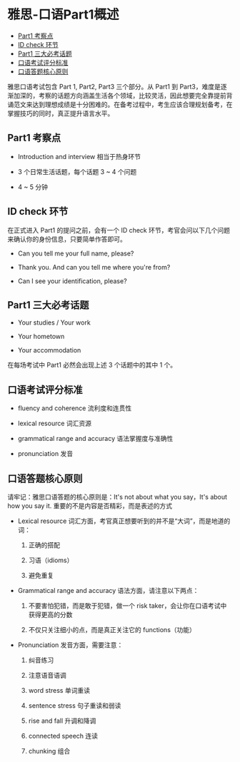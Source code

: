# 雅思-口语Part1概述

  - [Part1 考察点](#part1-%E8%80%83%E5%AF%9F%E7%82%B9)
  - [ID check 环节](#id-check-%E7%8E%AF%E8%8A%82)
  - [Part1 三大必考话题](#part1-%E4%B8%89%E5%A4%A7%E5%BF%85%E8%80%83%E8%AF%9D%E9%A2%98)
  - [口语考试评分标准](#%E5%8F%A3%E8%AF%AD%E8%80%83%E8%AF%95%E8%AF%84%E5%88%86%E6%A0%87%E5%87%86)
  - [口语答题核心原则](#%E5%8F%A3%E8%AF%AD%E7%AD%94%E9%A2%98%E6%A0%B8%E5%BF%83%E5%8E%9F%E5%88%99)

雅思口语考试包含 Part 1, Part2, Part3 三个部分。从 Part1 到 Part3，难度是逐渐加深的，考察的话题方向涵盖生活各个领域，比较灵活，因此想要完全靠提前背诵范文来达到理想成绩是十分困难的。在备考过程中，考生应该合理规划备考，在掌握技巧的同时，真正提升语言水平。

## Part1 考察点
* Introduction and interview 相当于热身环节

* 3 个日常生活话题，每个话题 3 ~ 4 个问题

* 4 ~ 5 分钟

## ID check 环节
在正式进入 Part1 的提问之前，会有一个 ID check 环节，考官会问以下几个问题来确认你的身份信息，只要简单作答即可。

* Can you tell me your full name, please?

* Thank you. And can you tell me where you're from?

* Can I see your identification, please?

## Part1 三大必考话题

* Your studies / Your work

* Your hometown

* Your accommodation

在每场考试中 Part1 必然会出现上述 3 个话题中的其中 1 个。

## 口语考试评分标准

* fluency and coherence 流利度和连贯性

* lexical resource 词汇资源

* grammatical range and accuracy 语法掌握度与准确性

* pronunciation 发音

## 口语答题核心原则
请牢记：雅思口语答题的核心原则是：It's not about what you say，It's about how you say it. 重要的不是内容是否精彩，而是表述的方式

* Lexical resource 词汇方面，考官真正想要听到的并不是“大词”，而是地道的词：
    1. 正确的搭配

    2. 习语（idioms）

    3. 避免重复

* Grammatical range and accuracy 语法方面，请注意以下两点：
    1. 不要害怕犯错，而是敢于犯错，做一个 risk taker，会让你在口语考试中获得更高的分数

    2. 不仅只关注细小的点，而是真正关注它的 functions（功能）

* Pronunciation 发音方面，需要注意：
    1. 纠音练习

    2. 注意语音语调

    3. word stress 单词重读

    4. sentence stress 句子重读和弱读

    5. rise and fall 升调和降调

    6. connected speech 连读

    7. chunking 组合<br>


